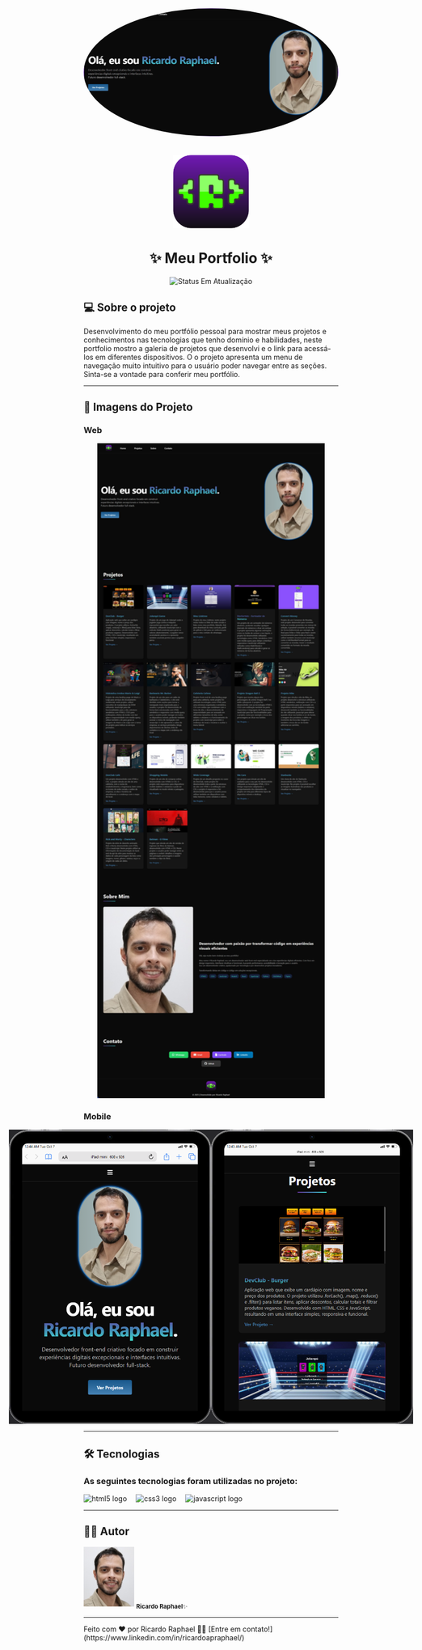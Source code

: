 <div align="center">
  <img style="border-radius: 60%;" alt="Img-Projeto" src="./img/Portifolio-Ricardo-Atualizado.JPG" width="800px"/>
</div>
<br />
<br />

<div align="center">
  <img alt="Logo-Ricardo" src="./img/logo-ricardo.png" width="150px"/>
</div>

<h1 align="center"> 
	✨​​ Meu Portfolio ✨​​
</h1>

<p align="center">
  <img alt="Status Em Atualização" src="https://img.shields.io/badge/STATUS-EM%20ATUALIZAÇÃO-orange">
</p>

## 💻 Sobre o projeto

<p>
  Desenvolvimento do meu portfólio pessoal para mostrar meus projetos e conhecimentos nas tecnologias que tenho domínio 
  e habilidades, neste portfolio mostro a galeria de projetos que desenvolvi e o link para acessá-los em diferentes dispositivos. 
  O o projeto apresenta um menu de navegação muito intuitivo para o usuário poder navegar entre as seções. Sinta-se a vontade para 
  conferir meu portfólio.
</p>

---

## 🎨 Imagens do Projeto

### Web

<div align="center">
  <img alt="visualizacao-desktop" src="./img/desktop.jpeg" width="450px"/>
</div>

### Mobile

<div align="center" style="display: flex; align-items: flex-start; justify-content: center;">
  	<img alt="visualizacao-mobile" src="./img/iPad-mini-home.png" width="400px">
  	<img alt="visualizacao-mobile" src="./img/iPad-mini-projects.png" width="400px">
</div>

---

## 🛠 Tecnologias

<h3>As seguintes tecnologias foram utilizadas no projeto:</h3>

<div align="left">
  <img src="https://cdn.jsdelivr.net/gh/devicons/devicon/icons/html5/html5-original.svg" height="32" alt="html5 logo"  />
  <img width="10" />
  <img src="https://cdn.jsdelivr.net/gh/devicons/devicon/icons/css3/css3-original.svg" height="32" alt="css3 logo"  />
  <img width="10" />
  <img src="https://cdn.jsdelivr.net/gh/devicons/devicon/icons/javascript/javascript-original.svg" height="32" alt="javascript logo"  />
  <img width="10" />
</div>

---

## 👨‍💻​ Autor

<img src="./img/ricardo-img.jpg" width="100px;" alt="Ricardo Raphael"/>
<sub><b>Ricardo Raphael</b>✨</sub>

---

<p>Feito com ❤️ por Ricardo Raphael 👋🏽 [Entre em contato!](https://www.linkedin.com/in/ricardoapraphael/)</p>
